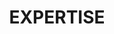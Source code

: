 ---
title : "EXPERTISE"
service_list:
# service item loop
- name : "Web Development"
  image : "images/icons/web-development.png"
  
# service item loop
- name : "Database Management"
  image : "images/icons/dbms.png"
  
# service item loop
- name : "Software Development"
  image : "images/icons/mobile-app.png"

# custom style
custom_class: "" 
custom_attributes: "" 
custom_css: ""
---